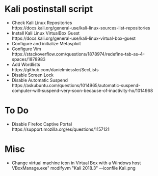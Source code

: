 # Kali postinstall script
<ul>
<li>Check Kali Linux Repositories<br>
https://docs.kali.org/general-use/kali-linux-sources-list-repositories

<li>Install Kali Linux VirtualBox Guest<br>
https://docs.kali.org/general-use/kali-linux-virtual-box-guest

<li>Configure and initialize Metasploit<br>

<li>Configure Vim<br>
https://stackoverflow.com/questions/1878974/redefine-tab-as-4-spaces/1878983

<li>Add Wordlists<br>
https://github.com/danielmiessler/SecLists

<li>Disable Screen Lock</li>
<li>Disable Automatic Suspend</li>
https://askubuntu.com/questions/1014965/automatic-suspend-computer-will-suspend-very-soon-because-of-inactivity-ho/1014968
</ul>


# To Do
<ul>
<li>Disable Firefox Captive Portal<br>
https://support.mozilla.org/es/questions/1157121
</ul>

# Misc
<ul>
<li>Change virtual machine icon in Virtual Box with a Windows host<br>
VBoxManage.exe" modifyvm "Kali 2018.3" --iconfile Kali.png
</ul>

